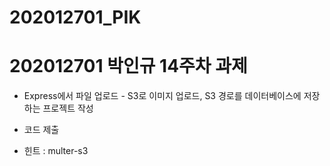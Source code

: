 # 202012701_PIK

202012701 박인규 14주차 과제
===

- Express에서 파일 업로드 - S3로 이미지 업로드, S3 경로를 데이터베이스에 저장하는 프로젝트 작성

- 코드 제출



- 힌트 : multer-s3